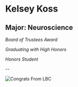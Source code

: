 # Kelsey Koss

## Major: Neuroscience

*Board of Trustees Award*

*Graduating with High Honors*

*Honors Student*

--

<img class="markdownImage" src="./markdownAssetPath/Congrats-from-LBC.png" alt="Congrats From LBC"/>


<img class="markdownImage" src="./markdownAssetPath/kk-koss-dog.jpeg" alt=""/>


<img class="markdownImage" src="./markdownAssetPath/kk-koss-roommate.jpeg" alt=""/>

